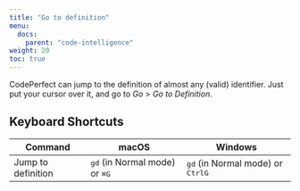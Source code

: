 ```yaml
---
title: "Go to definition"
menu:
  docs:
    parent: "code-intelligence"
weight: 20
toc: true
---
```


CodePerfect can jump to the definition of almost any (valid) identifier. Just
put your cursor over it, and go to <cite>Go</cite> &gt; <cite>Go to Definition</cite>.

## Keyboard Shortcuts

| Command            | macOS                                                      | Windows                                                       |
| ------------------ | ---------------------------------------------------------- | ------------------------------------------------------------- |
| Jump to definition | <kbd>gd</kbd> (in Normal mode) or <kbd>⌘</kbd><kbd>G</kbd> | <kbd>gd</kbd> (in Normal mode) or <kbd>Ctrl</kbd><kbd>G</kbd> |
